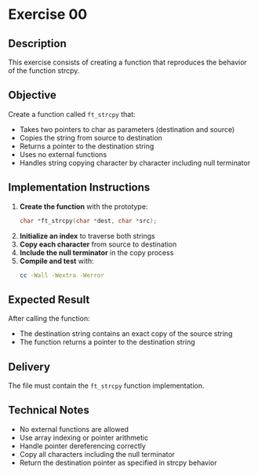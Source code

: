 # Exercise 00
## Description
This exercise consists of creating a function that reproduces the behavior of the function strcpy.
## Objective
Create a function called `ft_strcpy` that:
- Takes two pointers to char as parameters (destination and source)
- Copies the string from source to destination
- Returns a pointer to the destination string
- Uses no external functions
- Handles string copying character by character including null terminator
## Implementation Instructions
1. **Create the function** with the prototype:
   ```c
   char *ft_strcpy(char *dest, char *src);
   ```
2. **Initialize an index** to traverse both strings
3. **Copy each character** from source to destination
4. **Include the null terminator** in the copy process
5. **Compile and test** with:
   ```bash
   cc -Wall -Wextra -Werror
   ```
## Expected Result
After calling the function:
- The destination string contains an exact copy of the source string
- The function returns a pointer to the destination string
## Delivery
The file must contain the `ft_strcpy` function implementation.
## Technical Notes
- No external functions are allowed
- Use array indexing or pointer arithmetic
- Handle pointer dereferencing correctly
- Copy all characters including the null terminator
- Return the destination pointer as specified in strcpy behavior
